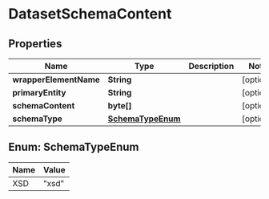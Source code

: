 
# DatasetSchemaContent

## Properties
Name | Type | Description | Notes
------------ | ------------- | ------------- | -------------
**wrapperElementName** | **String** |  |  [optional]
**primaryEntity** | **String** |  |  [optional]
**schemaContent** | **byte[]** |  |  [optional]
**schemaType** | [**SchemaTypeEnum**](#SchemaTypeEnum) |  |  [optional]


<a name="SchemaTypeEnum"></a>
## Enum: SchemaTypeEnum
Name | Value
---- | -----
XSD | &quot;xsd&quot;



